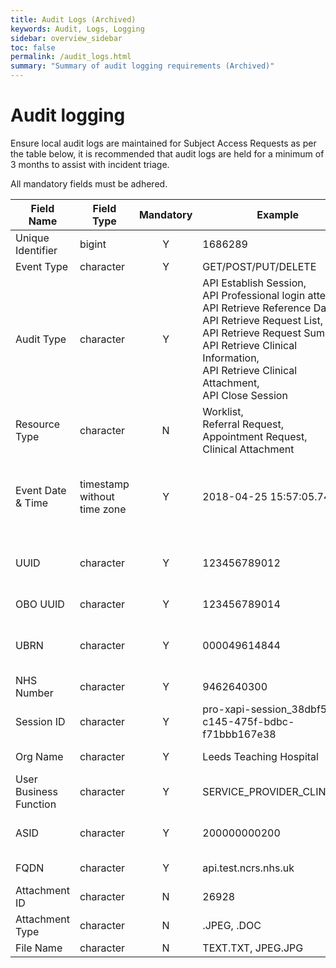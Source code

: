 ```yaml
---
title: Audit Logs (Archived)
keywords: Audit, Logs, Logging
sidebar: overview_sidebar
toc: false
permalink: /audit_logs.html
summary: "Summary of audit logging requirements (Archived)"
---
```


# Audit logging

Ensure local audit logs are maintained for Subject Access Requests as per the table below, it is recommended that audit logs are held for a minimum of 3 months to assist with incident triage.  

All mandatory fields must be adhered.

| Field Name | Field Type | Mandatory | Example                                    | Comments |
| ---------- | ---------- | :-----------------: | ------- | -------- |
| Unique Identifier | bigint | Y | 1686289 |  |
| Event Type | character  | Y | GET/POST/PUT/DELETE |  |
| Audit Type | character  | Y | API Establish Session, <br>API Professional login attempt, <br>API Retrieve Reference Data, <br>API Retrieve Request List, <br>API Retrieve Request Summary, <br>API Retrieve Clinical Information, <br>API Retrieve Clinical Attachment, <br>API Close Session |  |
| Resource Type | character  | N | Worklist, <br>Referral Request, <br>Appointment Request, <br>Clinical Attachment |  |
| Event Date & Time | timestamp without time zone | Y | 2018-04-25 15:57:05.745 | Format: <br>yyyy-MM-dd HH:mm:ss.SSS <br>All dates must be stored in UTC |
| UUID  | character  | Y | 123456789012 | 12 digit Unique User Identifier of the smartcard |
| OBO UUID | character  | Y | 123456789014 | On Behalf Of UUID |
| UBRN | character  | Y | 000049614844 | Unique Booking Reference Number |
| NHS Number | character  | Y | 9462640300 |  |
| Session ID | character  | Y | pro-xapi-session_38dbf5e1-c145-475f-bdbc-f71bbb167e38 |  |
| Org Name | character  | Y | Leeds Teaching Hospital | Organisation Name  |
| User Business Function | character  | Y | SERVICE_PROVIDER_CLINICIAN | B0247, B0001 |
| ASID | character  | Y | 200000000200 | Acrredited System Identifier |
| FQDN | character  | Y | api.test.ncrs.nhs.uk | Fully Qualified Domain Name |
| Attachment ID | character  | N | 26928 |  |
| Attachment Type | character  | N | .JPEG, .DOC |  |
| File Name | character  | N | TEXT.TXT, JPEG.JPG |  |
